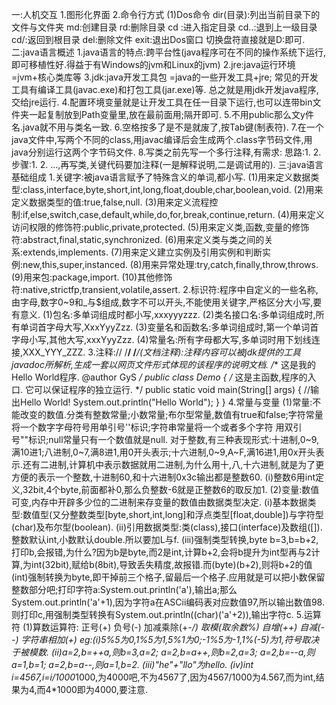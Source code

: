 一:人机交互
1.图形化界面
2.命令行方式
(1)Dos命令 
   dir(目录):列出当前目录下的文件与文件夹
   md:创建目录
   rd:删除目录
   cd :进入指定目录
   cd..:退到上一级目录
   cd/:返回到根目录
   del:删除文件
   exit:退出Dos窗口
   切换盘符直接就是D:即可.
二:java语言概述
  1.java语言的特点:跨平台性(java程序可在不同的操作系统下运行,即可移植性好.得益于有Windows的jvm和Linux的jvm)
  2.jre:java运行环境 =jvm+核心类库等
  3.jdk:java开发工具包 =java的一些开发工具+jre; 常见的开发工具有编译工具(javac.exe)和打包工具(jar.exe)等.
       总之就是用jdk开发java程序,交给jre运行.
  4.配置环境变量就是让开发工具在任一目录下运行,也可以连带bin文件夹一起复制放到Path变量里,放在最前面用;隔开即可.
  5.不用public那么文y件名.java就不用与类名一致.
  6.空格按多了是不是就废了,按Tab键(制表符).
  7.在一个java文件中,写两个不同的class,用javac编译后会生成两个.class字节码文件,用java分别运行这两个字节码文件.
  8.写类之前先写一个多行注释,有需求:  思路:1. 2.  步骤:1. 2. ...,再写类,关键代码要加注释(一是解释说明,二是调试用的).
三:java语言基础组成
  1.关键字:被java语言赋予了特殊含义的单词,都小写.
  (1)用来定义数据类型:class,interface,byte,short,int,long,float,double,char,boolean,void.
  (2)用来定义数据类型的值:true,false,null.
  (3)用来定义流程控制:if,else,switch,case,default,while,do,for,break,continue,return.
  (4)用来定义访问权限的修饰符:public,private,protected.
  (5)用来定义类,函数,变量的修饰符:abstract,final,static,synchronized.
  (6)用来定义类与类之间的关系:extends,implements.
  (7)用来定义建立实例及引用实例和判断实例:new,this,super,instanced.
  (8)用来异常处理:try,catch,finally,throw,throws.
  (9)用来包:package,import.
  (10)其他修饰符:native,strictfp,transient,volatile,assert.
  2.标识符:程序中自定义的一些名称,由字母,数字0~9和_与$组成,数字不可以开头,不能使用关键字,严格区分大小写,要有意义.
  (1)包名:多单词组成时都小写,xxxyyyzzz.
  (2)类名接口名:多单词组成时,所有单词首字母大写,XxxYyyZzz.
  (3)变量名和函数名:多单词组成时,第一个单词首字母小写,其他大写,xxxYyyZzz.
  (4)常量名:所有字母都大写,多单词时用下划线连接,XXX_YYY_ZZZ.
  3.注释://  /**/  /***/(文档注释):注释内容可以被jdk提供的工具javadoc所解析,生成一套以网页文件形式体现的该程序的说明文档.
  /**
  这是我的Hello World程序.
  @author GyS
  */
  public class Demo
  {
     /*
     这是主函数,程序的入口.
     它可以保证程序的独立运行.
     */
     public static void main(String[] args)
     {
           //输出Hello World!
           System.out.println("Hello World");
     }
  }
  4.常量与变量
  (1)常量:不能改变的数值.分类有整数常量;小数常量;布尔型常量,数值有true和false;字符常量将一个数字字母符号用单引号''标识;字符串常量将一个或者多个字符
  用双引号""标识;null常量只有一个数值就是null.
     对于整数,有三种表现形式:十进制,0~9,满10进1;八进制,0~7,满8进1,用0开头表示;十六进制,0~9,A~F,满16进1,用0x开头表示.还有二进制,计算机中表示数据就用二进制,为什么用十,八,十六进制,就是为了更方便的表示一个整数,十进制60,和十六进制0x3c输出都是整数60.
  (i)整数6用int定义,32bit,4个byte,前面都补0,那么负整数-6就是正整数6的取反加1.
  (2)变量:数值可变,内存中开辟多少位的二进制来存变量的数值由数据类型决定.
  (i)基本数据类型:数值型(又分整数类型[byte,short,int,long]和浮点类型[float,double])与字符型(char)及布尔型(boolean).
  (ii)引用数据类型:类(class),接口(interface)及数组([]).
  整数默认int,小数默认double.所以要加L与f.
  (iii)强制类型转换,byte b=3,b=b+2,打印b,会报错,为什么?因为b是byte,而2是int,计算b+2,会将b提升为int型再与2计算,为int(32bit),赋给b(8bit),导致丢失精度,故报错.而(byte)(b+2),则将b+2的值(int)强制转换为byte,即干掉前三个格子,留最后一个格子.应用就是可以把小数保留整数部分吧;打印字符a:System.out.println('a'),输出a;那么System.out.println('a'+1),因为字符a在ASCii编码表对应数值97,所以输出数值98.则打印c,用强制类型转换有System.out.println((char)('a'+2)),输出字符c.
  5.运算符
  (1)算数运算符: 正号(+)  负号(-)  加减乘除(+-*/)  取模(取余数%)  自增(++)  自减(--)  字符串相加(+)
  eg:(i)5%5为0,1%5为1,5%1为0;-1%5为-1,1%(-5)为1,符号取决于被模数. (ii)a=2,b=++a,则b=3,a=2; a=2,b=a++,则b=2,a=3; a=2,b=--a,则a=1,b=1; a=2,b=a--,则a=1,b=2. (iii)"he"+"llo"为hello. (iv)int i=4567,i=i/1000*1000,为4000吧,不为4567了,因为4567/1000为4.567,而为int,结果为4,而4*1000即为4000,要注意.
  
  
  
  
  
 
